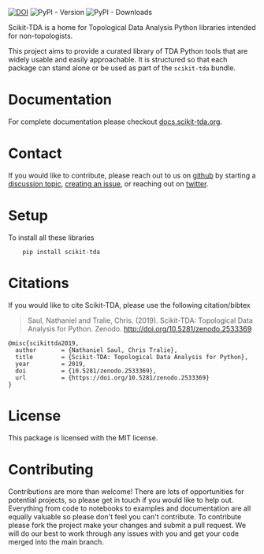 [![DOI](https://zenodo.org/badge/129452930.svg)](https://zenodo.org/badge/latestdoi/129452930)
![PyPI - Version](https://img.shields.io/pypi/v/scikit-tda)
![PyPI - Downloads](https://img.shields.io/pypi/dm/scikit-tda)

Scikit-TDA is a home for Topological Data Analysis Python libraries intended for non-topologists.

This project aims to provide a curated library of TDA Python tools that are widely usable and easily approachable. It is structured so that each package can stand alone or be used as part of the `scikit-tda` bundle.

# Documentation

For complete documentation please checkout [docs.scikit-tda.org](https://docs.scikit-tda.org/en/latest/).

# Contact

If you would like to contribute, please reach out to us on
[github](https://github.com/scikit-tda) by starting a [discussion
topic](https://github.com/orgs/scikit-tda/discussions), [creating an
issue](https://github.com/scikit-tda/scikit-tda/issues), or reaching out on
[twitter](https://twitter.com/scikit_tda).

# Setup

To install all these libraries

```
    pip install scikit-tda
```

# Citations

If you would like to cite Scikit-TDA, please use the following citation/bibtex

> Saul, Nathaniel and Tralie, Chris. (2019). Scikit-TDA: Topological Data Analysis for Python. Zenodo. http://doi.org/10.5281/zenodo.2533369

```
@misc{scikittda2019,
  author       = {Nathaniel Saul, Chris Tralie},
  title        = {Scikit-TDA: Topological Data Analysis for Python},
  year         = 2019,
  doi          = {10.5281/zenodo.2533369},
  url          = {https://doi.org/10.5281/zenodo.2533369}
}
```

# License

This package is licensed with the MIT license.

# Contributing

Contributions are more than welcome! There are lots of opportunities for potential projects, so please get in touch if you would like to help out. Everything from code to notebooks to examples and documentation are all equally valuable so please don't feel you can't contribute. To contribute please fork the project make your changes and submit a pull request. We will do our best to work through any issues with you and get your code merged into the main branch.

